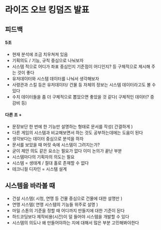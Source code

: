 # 라이즈 오브 킹덤즈 발표

## 피드백

#### 5조

- 현재 분석에 조금 치우쳐져 있음
- 기획의도 / 기능, 규칙 중심으로 나눠보자
- 시스템 적으로 어디가 좌표 중심인지 기준점이 어디인지? 등 구체적으로 제시해 주는 것이 좋다
- 유저데이터와 시스템 데이터를 나눠서 생각해보자
- 사령관과 스킬 등은 유저데이터/ 건물 등 자체의 정보는 시스템 데이터라고도 볼 수 있다
- 수치 데이터들을 좀 더 구체적으로 뽑았으면 좋았을 것 같다( 구체적인 데이터? 증감비 등)

#### 다른 조 +

- 문장보단 한 번에 한 기능만 설명하는 형태로 문서를 작성( 간결하게 )
- 다른 게임의 시스템과 비교해보면서 하는 것도 공부하는데에는 도움이 된다
- 생각보다는 데이터 중심으로 분석을 하자
- 문서를 보았을 때 머릿 속에 시스템이 그려지는가?
- 굳이 제안 의도 같은 요소는 필요가 없다 이미 논의가 끝난 부분
- 시스템마다의 기획자의 의도는 필요
- 시스템 = 생태계 / 절대 홀로 존재할 수 없다
- 테크니컬 디자인 = 시스템 설계

## 시스템을 바라볼 때

- 건설 시스템( 시청, 연맹 등 건물 중심으로 건물에 대한 설명만 )
- 연맹 시스템( 연맹 시스템의 기능들 위주로 설명 )
- 마일 스톤의 기준을 정할 때 어디까지 만들지에 대한 기준이 된다
- 하드코딩보다 제작비용(시간)이 덜 들어야 시스템을 개발할 수 있다
- 시스템의 의도나 왜 만들어야하는 지에 대해서 많은 부분 고민해봐야한다
